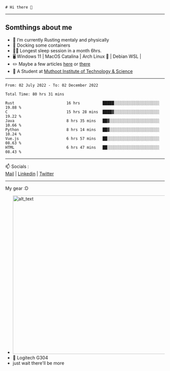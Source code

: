 ```
# Hi there 👋
```

---

## Somthings about me


- 🌱 I’m currently Rusting mentaly and physically
- 🐋 Docking some containers
- 😶‍🌫️ Longest sleep session in a month 6hrs.
- 🖥️ Windows 11 | MacOS Catalina | Arch Linux 🦩 | Debian WSL |
- ✏️ Maybe a few articles [here](https://medium.com/@advaithnarayanan8) or [there](https://medium.com/@advaithnarayanan8)
- 📑 A Student at [Muthoot Institute of Technology & Science](https://mgmits.ac.in/)



---

<!--START_SECTION:waka-->

```text
From: 02 July 2022 - To: 02 December 2022

Total Time: 80 hrs 31 mins

Rust                       16 hrs          █████░░░░░░░░░░░░░░░░░░░░   19.88 %
C                          15 hrs 28 mins  ████▓░░░░░░░░░░░░░░░░░░░░   19.22 %
Java                       8 hrs 35 mins   ██▓░░░░░░░░░░░░░░░░░░░░░░   10.66 %
Python                     8 hrs 14 mins   ██▓░░░░░░░░░░░░░░░░░░░░░░   10.24 %
Vue.js                     6 hrs 57 mins   ██░░░░░░░░░░░░░░░░░░░░░░░   08.63 %
HTML                       6 hrs 47 mins   ██░░░░░░░░░░░░░░░░░░░░░░░   08.43 %
```

<!--END_SECTION:waka-->

---

📫 Socials :<br>
[Mail](mailto:advaithnarayanan8@gmail.com) | [Linkedin](https://www.linkedin.com/in/advaith-narayanan-a72152214/) | [Twitter](https://twitter.com/advaithnarayan)


--- 
My gear :D

- [<img alt="alt_text" width="500px" src="https://valid.x86.fr/cache/banner/xv24bv-6.png" />](https://valid.x86.fr/xv24bv)
- 🐁 Logitech G304
- just wait there'll be more
